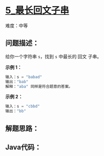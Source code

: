 # [5_最长回文子串](https://leetcode.cn/problems/longest-palindromic-substring/)

难度：中等

## 问题描述：

给你一个字符串 `s`，找到 `s` 中最长的 回文 子串。

**示例 1：**

```java
输入：s = "babad"
输出："bab"
解释："aba" 同样是符合题意的答案。
```

**示例 2：**

```java
输入：s = "cbbd"
输出："bb"
```

## 解题思路：



## Java代码：

